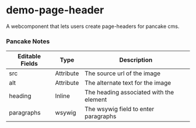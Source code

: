 # demo-page-header

A webcomponent that lets users create page-headers for pancake cms.

### Pancake Notes

| Editable Fields | Type | Description |
|-----------------|------|-------------|
| src | Attribute | The source url of the image |
| alt | Attribute | The alternate text for the image |
| heading | Inline | The heading associated with the element |
| paragraphs | wsywig | The wsywig field to enter paragraphs |

